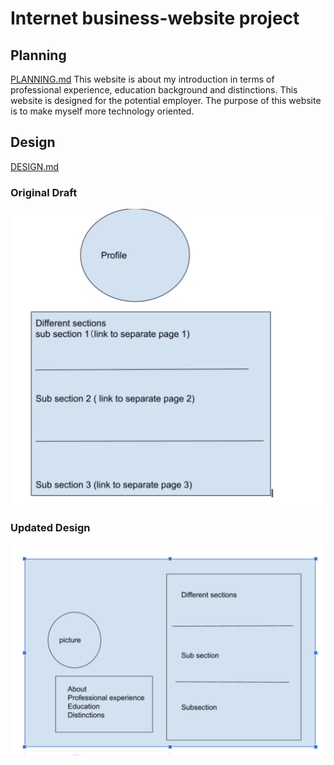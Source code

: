 # Internet business-website project 

## Planning
[PLANNING.md](https://github.com/Cedarxi123/cedar-introduction-/blob/main/PLANNING.md)
This website is about my introduction in terms of professional experience, education background and distinctions. This website is designed for the potential employer. The purpose of this website is to make myself more technology oriented. 

## Design
[DESIGN.md](https://github.com/Cedarxi123/cedar-introduction-/blob/main/design/DESIGN.md)

### Original Draft
![alt text](https://github.com/Cedarxi123/cedar-introduction-/blob/main/design/draft_design.png "Draft Design")

### Updated Design
![alt text](https://github.com/Cedarxi123/cedar-introduction-/blob/main/design/updated_design.png "Updated Design")
